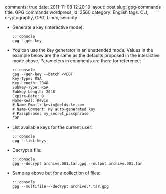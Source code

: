 comments: true
date: 2011-11-08 12:20:19
layout: post
slug: gpg-commands
title: GPG commands
wordpress_id: 3560
category: English
tags: CLI, cryptography, GPG, Linux, security




  * Generate a key (interactive mode):


        :::console
        gpg --gen-key







  * You can use the key generator in an unattended mode. Values in the example below are the same as the defaults proposed in the interactive mode above. Parameters in comments are there for reference:


        :::console
        gpg --gen-key --batch <<EOF
        Key-Type: RSA
        Key-Length: 2048
        Subkey-Type: RSA
        Subkey-Length: 2048
        Expire-Date: 0
        Name-Real: Kevin
        # Name-Email: kevin@deldycke.com
        # Name-Comment: My auto-generated key
        # Passphrase: my_secret_passphrase
        EOF







  * List available keys for the current user:


        :::console
        gpg --list-keys







  * Decrypt a file:


        :::console
        gpg --decrypt archive.001.tar.gpg --output archive.001.tar







  * Same as above but for a collection of files:


        :::console
        gpg --multifile --decrypt archive.*.tar.gpg







